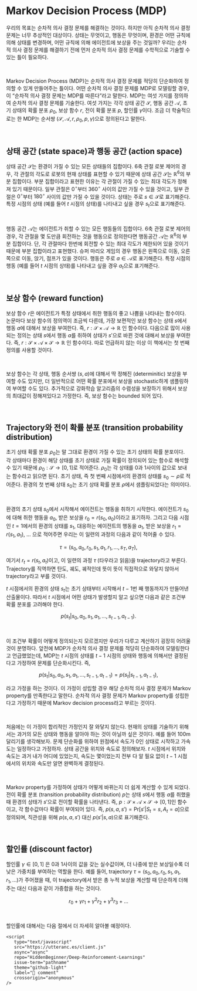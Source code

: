 # Markov Decision Process (MDP)

우리의 목표는 순차적 의사 결정 문제를 해결하는 것이다. 하지만 아직 순차적 의사 결정 문제는 너무 추상적인 대상이다. 상태는 무엇이고, 행동은 무엇이며, 환경은 어떤 규칙에 의해 상태를 변경하며, 어떤 규칙에 의해 에이전트에 보상을 주는 것일까? 우리는 순차적 의사 결정 문제를 해결하기 전에 먼저 순차적 의사 결정 문제를 수학적으로 기술할 수 있는 틀이 필요하다.

<br>

Markov Decision Process (MDP)는 순차적 의사 결정 문제를 적당히 단순화하여 정의할 수 있게 만들어주는 틀이다. 어떤 순차적 의사 결정 문제를 MDP로 모델링할 경우, 이 “순차적 의사 결정 문제는 MDP를 따른다”라고 말한다. MDP는 여섯 가지를 정의하여 순차적 의사 결정 문제를 기술한다. 여섯 가지는 각각 상태 공간 $\mathcal{S}$, 행동 공간 $\mathcal{A}$, 초기 상태의 확률 분포 $\rho_0$, 보상 함수 $r$, 전이 확률 분포 $p$, 할인률 $\gamma$이다. 조금 더 학술적으로는 한 MDP는 순서쌍 $(\mathcal{S}, \mathcal{A}, r, \rho_0, p, \gamma)$으로 정의된다고 말한다.

<br>

## 상태 공간 (state space)과 행동 공간 (action space)

상태 공간 $\mathcal{S}$는 환경이 가질 수 있는 모든 상태들의 집합이다. 6축 관절 로봇 제어의 경우, 각 관절의 각도로 로봇의 현재 상태를 표현할 수 있기 때문에 상태 공간 $\mathcal{S}$는 $\mathbb{R}^6$의 부분 집합이다. 부분 집합이라고 표현한 이유는 각 관절이 가질 수 있는 최대 각도가 정해져 있기 때문이다. 일부 관절은 $0^\circ$부터 $360^\circ$ 사이의 값만 가질 수 있을 것이고, 일부 관절은 $0^\circ$부터 $180^\circ$ 사이의 값만 가질 수 있을 것이다. 상태는 주로 $s \in \mathcal{S}$로 표기해준다. 특정 시점의 상태 (예를 들어 $t$ 시점의 상태)를 나타내고 싶을 경우 $s_t$으로 표기해준다.

<br>

행동 공간 $\mathcal{A}$는 에이전트가 취할 수 있는 모든 행동들의 집합이다. 6축 관절 로봇 제어의 경우, 각 관절을 몇 도만큼 회전하는 것을 행동으로 정의한다면 행동공간 $\mathcal{A}$는 $\mathbb{R}^6$의 부분 집합이다. 단, 각 관절마다 한번에 회전할 수 있는 최대 각도가 제한되어 있을 것이기 때문에 부분 집합이라고 표현했다. 슈퍼 마리오 게임의 경우 행동은 왼쪽으로 이동, 오른쪽으로 이동, 앉기, 점프가 있을 것이다. 행동은 주로 $a \in \mathcal{A}$로 표기해준다. 특정 시점의 행동 (예를 들어 $t$ 시점의 상태)를 나타내고 싶을 경우 $a_t$으로 표기해준다.

<br>

## 보상 함수 (reward function)
보상 함수 $r$은 에이전트가 특정 상태에서 취한 행동의 좋고 나쁨을 나타내는 함수이다. 논문마다 보상 함수의 정의역이 조금씩 다른데, 가장 보편적인 보상 함수는 상태 $s$에서 행동 $a$에 대해서 보상을 부여한다. 즉, $r: \mathcal{S} \times \mathcal{A} \rightarrow \mathbb{R}$ 인 함수이다. 다음으로 많이 사용되는 정의는 상태 $s$에서 행동 $a$를 취하여 상태가 $s'$으로 바뀐 것에 대해서 보상을 부여한다. 즉, $r: \mathcal{S} \times \mathcal{A} \times \mathcal{S} \rightarrow \mathbb{R}$ 인 함수이다. 따로 언급하지 않는 이상 이 책에서는 첫 번째 정의를 사용할 것이다.

<br>

보상 함수는 각 상태, 행동 순서쌍 $(s, a)$에 대해서 딱 정해진 (determinitic) 보상을 부여할 수도 있지만, 더 일반적으로 어떤 확률 분포에서 보상을 stochastic하게 샘플링하여 부여할 수도 있다. 추가적으로 강화학습 알고리즘의 수렴성을 보장하기 위해서 보상의 최대값이 정해져있다고 가정한다. 즉, 보상 함수는 bounded 되어 있다.

<br>

## Trajectory와 전이 확률 분포 (transition probability distribution)

초기 상태 확률 분포 $\rho_0$는 말 그대로 환경이 가질 수 있는 초기 상태의 확률 분포이다. 각 상태마다 환경이 해당 상태를 초기 상태로 가질 확률이 정의되어 있는 함수로 해석할 수 있기 때문에 $\rho_0:\mathcal{S} \rightarrow [0,1]$로 적어준다. $\rho_0$는 각 상태를 0과 1사이의 값으로 보내는 함수라고 읽으면 된다. 초기 상태, 즉 첫 번째 시점에서의 환경의 상태를 $s_0 \sim \rho$로 적어준다. 환경의 첫 번째 상태 $s_0$는 초기 상태 확률 분포 $\rho$에서 샘플링되었다는 의미이다.

<br>

환경의 초기 상태 $s_0$에서 시작해서 에이전트는 행동을 취하기 시작한다. 에이전트가 $s_0$에 대해 취한 행동을 $a_0$, 받은 보상을 $r_0=r(s_0, a_0)$이라고 표기하자. 그리고 다음 시점인 $t=1$에서의 환경의 상태를 $s_1$, 대응하는 에이전트의 행동을 $a_1$, 받은 보상을 $r_1=r(s_1,a_1)$, … 으로 적어주면 우리는 이 일련의 과정의 다음과 같이 적어줄 수 있다. 

$$
\tau=(s_0, a_0, r_0, s_1, a_1, r_1, \ldots, s_T, a_T),
$$

여기서 $r_t = r(s_t, a_t)$이고, 이 일련의 과정 $\tau$ (타우라고 읽음)을 trajectory라고 부른다. Trajectory를 직역하면 탄도, 궤도, 궤적인데 뜻이 뜻이 직접적으로 와닿지 않아서 trajectory라고 부를 것이다. 

$t$ 시점에서의 환경의 상태 $s_t$는 초기 상태부터 시작해서 $t-1$번 째 행동까지가 만들어낸 산출물이다. 따라서 $t$ 시점에서 어떤 상태가 발생할지 알고 싶으면 다음과 같은 조건부 확률 분포를 고려해야 한다.

$$
p\left(s_t|s_0, a_0, s_1, a_1, \ldots, s_{t-1},a_{t-1}\right).
$$

<br>

이 조건부 확률이 어떻게 정의되는지 모르겠지만 우리가 다루고 계산하기 굉장히 어려울 것이 분명하다. 앞전에 MDP가 순차적 의사 결정 문제를 적당히 단순화하여 모델링한다고 언급했었는데, MDP는 $t$ 시점의 상태를 $t-1$ 시점의 상태와 행동에 의해서만 결정된다고 가정하여 문제를 단순화시킨다. 즉, 

$$
p\left(s_t|s_0, a_0, s_1, a_1, \ldots, s_{t-1},a_{t-1}\right)=p\left(s_t|s_{t-1},a_{t-1}\right),
$$

라고 가정을 하는 것이다. 이 가정이 성립할 경우 해당 순차적 의사 결정 문제가 Markov property를 만족한다고 말한다. 순차적 의사 결정 문제가 Markov property를 성립한다고 가정하기 때문에 Markov decision process라고 부르는 것이다.

<br>

처음에는 이 가정이 합리적인 가정인지 잘 와닿지 않는다. 현재의 상태를 기술하기 위해서는 과거의 모든 상태와 행동을 알아야 하는 것이 아닐까 싶은 것이다. 예를 들어 100m 달리기를 생각해보자. 문제 단순화를 위하여 원점에서 속도가 0인 상태로 시작하고 가속도는 일정하다고 가정하자. 상태 공간을 위치와 속도로 정의해보자. $t$ 시점에서 위치와 속도는 과거 내가 어디에 있었는지, 속도는 몇이었는지 전부 다 알 필요 없이 $t-1$ 시점에서의 위치와 속도만 알면 완벽하게 결정된다. 

<br>

Markov property를 가정하여 상태가 어떻게 바뀌는지 더 쉽게 계산할 수 있게 되었다. 전이 확률 분포 (transition probability distribution) $p$는 상태 $s$에서 행동 $a$를 취했을 때 환경의 상태가 $s'$으로 전이할 확률을 나타낸다. 즉, $p: \mathcal{S} \times \mathcal{A} \times \mathcal{S} \rightarrow [0, 1]$인 함수이고, 각 함수값마다 확률이 부여되어 있다. 즉, $p(s, a, s') = \text{Pr}[s' | S_t=s, A_t=a]$으로 정의되며, 직관성을 위해 $p(s, a, s')$ 대신 $p(s'|s, a)$으로 표기해준다. 

<br>

## 할인률 (discount factor)
할인률 $\gamma \in [0, 1]$ 은 0과 1사이의 값을 갖는 실수값이며, 더 나중에 받은 보상일수록 더 낮은 가중치를 부여하는 역할을 한다. 예를 들어, trajectory $\tau = (s_0, a_0, r_0, s_1, a_1, r_1, \ldots)$가 주어졌을 때, 이 trajectory에서 받은 총 누적 보상을 계산할 때 단순하게 더해주는 대신 다음과 같이 가중합을 하는 것이다.

$$r_0 + \gamma r_1 + \gamma^2 r_2 + \gamma^3 r_3 + \ldots$$

<br>

할인률에 대해서는 다음 절에서 더 자세히 알아볼 예정이다.


```{raw} html
<script
   type="text/javascript"
   src="https://utteranc.es/client.js"
   async="async"
   repo="HiddenBeginner/Deep-Reinforcement-Learnings"
   issue-term="pathname"
   theme="github-light"
   label="💬 comment"
   crossorigin="anonymous"
/>
```

